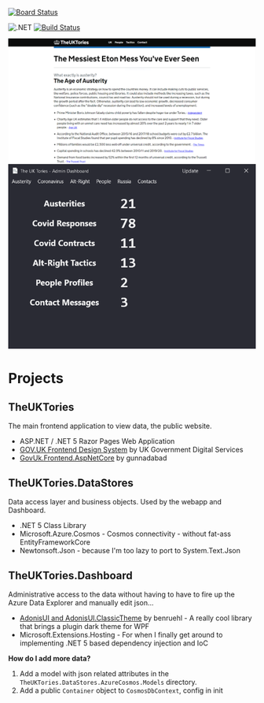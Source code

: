 [![Board Status](https://dev.azure.com/jordansrowles/f361817f-1aa4-4b40-970d-390f45b3439b/0995344b-b3d3-45b8-a3b7-0798a211cd6a/_apis/work/boardbadge/c7194984-bec9-4c36-a7f2-90fc3c1b2231?columnOptions=1)](https://dev.azure.com/jordansrowles/f361817f-1aa4-4b40-970d-390f45b3439b/_boards/board/t/0995344b-b3d3-45b8-a3b7-0798a211cd6a/Microsoft.RequirementCategory/)

![.NET](https://github.com/jordansrowles/theuktories/workflows/.NET/badge.svg)
[![Build Status](https://dev.azure.com/jordansrowles/TheUKTories/_apis/build/status/jordansrowles.TheUKTories?branchName=refs%2Fpull%2F5%2Fmerge)](https://dev.azure.com/jordansrowles/TheUKTories/_build/latest?definitionId=10&branchName=refs%2Fpull%2F5%2Fmerge)

![alt text](docs/img/Site.png "Main Window")
![alt text](docs/img/MainWindow.png "Main Window")

# Projects
## TheUKTories
The main frontend application to view data, the public website.
- ASP.NET / .NET 5 Razor Pages Web Application
- [GOV.UK Frontend Design System](https://design-system.service.gov.uk/) by UK Government Digital Services
- [GovUk.Frontend.AspNetCore](https://github.com/gunndabad/govuk-frontend-aspnetcore) by gunnadabad
## TheUKTories.DataStores
Data access layer and business objects. Used by the webapp and Dashboard.
- .NET 5 Class Library
- Microsoft.Azure.Cosmos - Cosmos connectivity - without fat-ass EntityFrameworkCore
- Newtonsoft.Json - because I'm too lazy to port to System.Text.Json
## TheUKTories.Dashboard
Administrative access to the data without having to have to fire up the Azure Data Explorer and manually edit json...
- [AdonisUI and AdonisUI.ClassicTheme](https://github.com/benruehl/adonis-ui) by benruehl - A really cool library that brings a plugin dark theme for WPF
- Microsoft.Extensions.Hosting - For when I finally get around to implementing .NET 5 based dependency injection and IoC

__How do I add more data?__
1) Add a model with json related attributes in the `TheUKTories.DataStores.AzureCosmos.Models` directory.
2) Add a public `Container` object to `CosmosDbContext`, config in init
